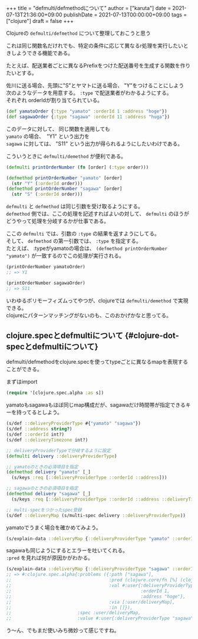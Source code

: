 +++
title = "defmulti/defmethodについて"
author = ["karuta"]
date = 2021-07-13T21:36:00+09:00
publishDate = 2021-07-13T00:00:00+09:00
tags = ["clojure"]
draft = false
+++

Clojureの `defmulti/defmethod` について整理しておこうと思う  

<!--more-->  

これは同じ関数名だけれでも、特定の条件に応じて異なるr処理を実行したいときしようできる機能である。  

たとえば、配送業者ごとに異なるPrefixをつけた配送番号を生成する関数を作りたいとする。  

佐川に送る場合、先頭に"S"とヤマトに送る場合、 "Y"をつけることにしよう  
次のようなデータを用意する。 `:type` で配送業者がわかるようにする。  
それぞれ orderIdが割り当てられている。  

```clojure
(def yamatoOrder {:type "yamato" :orderId 1 :address "hoge"})
(def sagawaOrder {:type "sagawa" :orderId 11 :address "huga"})
```

このデータに対して、 同じ関数を適用しても  
`yamato` の場合、　"Y1" という出力を  
`sagawa` に対しては、 "S11" という出力が得られるようにしたいわけである。  

こういうときに `defmulti/demethod` が便利である。  

```clojure
(defmulti printOrderNumber (fn [order] (:type order)))

(defmethod printOrderNumber "yamato" [order]
  (str "Y" (:orderId order)))
(defmethod printOrderNumber "sagawa" [order]
  (str "S" (:orderId order)))   
```

`defmulti` と `defmethod` は同じ引数を受け取るようにする。  
`defmethod` 側では、ここの処理を記述すればよいの対して、 `defmulti` のほうがどうやって処理を分岐するかが仕事である。  

ここの `defmulti` では、引数の `:type` の結果を返すようにしてる。  
そして、 `defmethod` の第一引数では、 `:type` を指定する。  
たとえば、 :typeがyamatoの場合は、  `(defmethod printOrderNumber "yamato")` が一致するのでこの処理が実行される。  

```clojure
(printOrderNumber yamatoOrder)
;; => Y1
```

```clojure
(printOrderNumber sagawaOrder)
;; => S11
```

いわゆるポリモーフィズムってやつが、clojureでは `defmulti/demethod` で実現できる。  
clojureにパターンマッチングがないのも、このおかげかなと思ってる。  


## clojure.specとdefmultiについて {#clojure-dot-specとdefmultiについて}

defmulti/defmethodをclojure.specを使ってtypeごとに異なるmapを表現することができる。  

まずはimport  

```clojure
(require '[clojure.spec.alpha :as s])
```

yamatoもsagawaもほぼ同じmap構成だが、sagawaだけ時間帯が指定できるキーを持ってるとしよう。  

```clojure
(s/def ::deliveryProviderType #{"yamato" "sagawa"})
(s/def ::address string?)
(s/def ::orderId int?)
(s/def ::deliveryTimezone int?)

;; deliveryProviderTypeで分岐するように設定
(defmulti delivery ::deliveryProviderType)

;; yamatoのときの必須項目を指定
(defmethod delivery "yamato" [_]
  (s/keys :req [::deliveryProviderType ::orderId ::address]))

;; sagawaのときの必須項目を指定
(defmethod delivery "sagawa" [_]
  (s/keys :req [::deliveryProviderType ::orderId ::address ::deliveryTimeZone]))

;; multi-specをつかったspec登録
(s/def ::deliveryMap (s/multi-spec delivery ::deliveryProviderType))
```

yamatoでうまく場合を確かめてみよう。  

```clojure
(s/explain-data ::deliveryMap {::deliveryProviderType "yamato" ::orderId 1 ::address "hoge"})
```

sagawaも同じようにするとエラーを吐いてくれる。  
`:pred` を見れば何が原因かがわかる。  

```clojure
(s/explain-data ::deliveryMap {::deliveryProviderType "sagawa" ::orderId 1 ::address "hoge"})
;; => #:clojure.spec.alpha{:problems ({:path ["sagawa"],
;;                                     :pred (clojure.core/fn [%] (clojure.core/contains? % :user/deliveryTimeZone)),
;;                                     :val #:user{:deliveryProviderType "sagawa",
;;                                                 :orderId 1,
;;                                                 :address "hoge"},
;;                                     :via [:user/deliveryMap],
;;                                     :in []}),
;;                         :spec :user/deliveryMap,
;;                         :value #:user{:deliveryProviderType "sagawa", :orderId 1, :address "hoge"}}
```

う〜ん、でもまだ使いみち微妙って感じですね。
